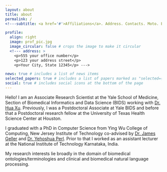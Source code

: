 ```yaml
---
layout: about
title: about
permalink: /
<!---subtitle: <a href='#'>Affiliations</a>. Address. Contacts. Moto. Etc. --->

profile:
  align: right
  image: prof_pic.jpg
  image_circular: false # crops the image to make it circular
  <!--- address: >
    <p>555 your office number</p>
    <p>123 your address street</p>
    <p>Your City, State 12345</p> --->

news: true # includes a list of news items
selected_papers: true # includes a list of papers marked as "selected={true}"
social: true # includes social icons at the bottom of the page
---
```


Hello! I am an Associate Research Scientist at the Yale School of Medicine, Section of Biomedical Informatics and Data Science (BIDS) working with [Dr. Hua Xu](https://medicine.yale.edu/profile/hua-xu/). Previously, I was a Postdoctoral Associate at Yale BIDS and before that a Postdoctoral research fellow at the University of Texas Health Science Center at Houston.

I graduated with a PhD in Computer Science from Ying Wu College of Computing, New Jersey Institute of Technology co-advised by [Dr. James Geller](https://web.njit.edu/~geller/) and [Dr. Yehoshua Perl](https://web.njit.edu/~perl/). Prior to that I worked as an assistant lecturer at the National Institute of Technology Karnataka, India.

My research interests lie broadly in the domain of biomedical ontologies/terminologies and clinical and biomedical natural language processing. 


